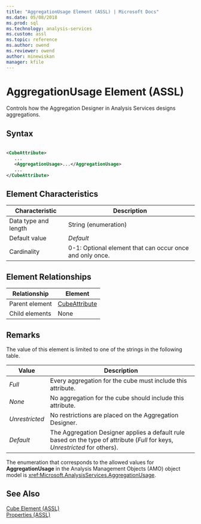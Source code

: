 ```yaml
---
title: "AggregationUsage Element (ASSL) | Microsoft Docs"
ms.date: 05/08/2018
ms.prod: sql
ms.technology: analysis-services
ms.custom: assl
ms.topic: reference
ms.author: owend
ms.reviewer: owend
author: minewiskan
manager: kfile
---
```

# AggregationUsage Element (ASSL)

  Controls how the Aggregation Designer in Analysis Services designs aggregations.  
  
## Syntax  
  
```xml  
  
<CubeAttribute>  
   ...  
   <AggregationUsage>...</AggregationUsage>  
   ...  
</CubeAttribute>  
```  
  
## Element Characteristics  
  
|Characteristic|Description|  
|--------------------|-----------------|  
|Data type and length|String (enumeration)|  
|Default value|*Default*|  
|Cardinality|0-1: Optional element that can occur once and only once.|  
  
## Element Relationships  
  
|Relationship|Element|  
|------------------|-------------|  
|Parent element|[CubeAttribute](../../../analysis-services/scripting/data-type/cubeattribute-data-type-assl.md)|  
|Child elements|None|  
  
## Remarks  
 The value of this element is limited to one of the strings in the following table.  
  
|Value|Description|  
|-----------|-----------------|  
|*Full*|Every aggregation for the cube must include this attribute.|  
|*None*|No aggregation for the cube should include this attribute.|  
|*Unrestricted*|No restrictions are placed on the Aggregation Designer.|  
|*Default*|The Aggregation Designer applies a default rule based on the type of attribute (*Full* for keys, *Unrestricted* for others).|  
  
 The enumeration that corresponds to the allowed values for **AggregationUsage** in the Analysis Management Objects (AMO) object model is <xref:Microsoft.AnalysisServices.AggregationUsage>.  
  
## See Also  
 [Cube Element &#40;ASSL&#41;](../../../analysis-services/scripting/objects/cube-element-assl.md)   
 [Properties &#40;ASSL&#41;](../../../analysis-services/scripting/properties/properties-assl.md)  
  
  
